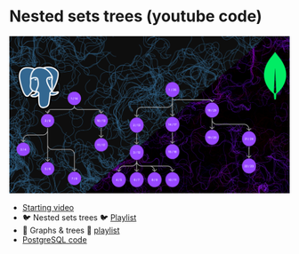 # Nested sets trees (youtube code)

<img src="./thumbnail.png" />

- [Starting video](https://youtu.be/MJIosbfiUs4)
- 🐦 Nested sets trees 🐦 [Playlist](https://youtube.com/playlist?list=PLM0LBHjz37LUgOrslWOJ2RcIJvWtxKIIz)
- 🔱 Graphs & trees 🔱 [playlist](https://youtube.com/playlist?list=PLM0LBHjz37LVCh8zn3vH5xMobpTS7mhmY)
- [PostgreSQL code](./nested_sets_postgresql/)
